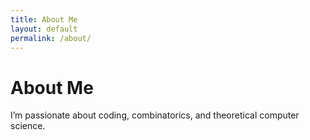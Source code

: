 ```yaml
---
title: About Me
layout: default
permalink: /about/
---
```


# About Me

I’m passionate about coding, combinatorics, and theoretical computer science.
